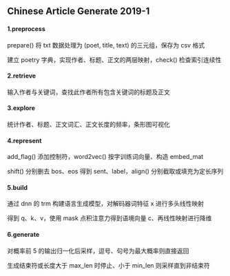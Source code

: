 ## Chinese Article Generate 2019-1

#### 1.preprocess

prepare() 将 txt 数据处理为 (poet, title, text) 的三元组，保存为 csv 格式

建立 poetry 字典，实现作者、标题、正文的两层映射，check() 检查索引连续性

#### 2.retrieve

输入作者与关键词，查找此作者所有包含关键词的标题及正文

#### 3.explore

统计作者、标题、正文词汇、正文长度的频率，条形图可视化

#### 4.represent

add_flag() 添加控制符，word2vec() 按字训练词向量、构造 embed_mat

shift() 分别删去 bos、eos 得到 sent、label，align() 分别截取或填充为定长序列

#### 5.build

通过 dnn 的 trm 构建语言生成模型，对解码器词特征 x 进行多头线性映射

得到 q、k、v，使用 mask 点积注意力得到语境向量 c、再线性映射进行降维

#### 6.generate

对概率前 5 的输出归一化后采样，逗号、句号为最大概率则直接返回

生成结束符或长度大于 max_len 时停止、小于 min_len 则采样直到非结束符